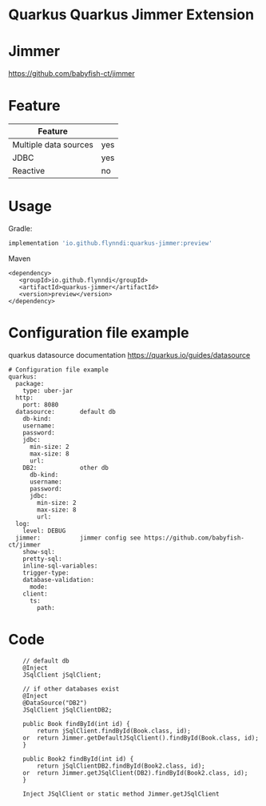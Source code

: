 # Quarkus Quarkus Jimmer Extension

# Jimmer
https://github.com/babyfish-ct/jimmer

# Feature
| Feature               |     |
|-----------------------|-----|
| Multiple data sources | yes |
| JDBC                  | yes |
| Reactive              | no  |

# Usage
Gradle:
```groovy
implementation 'io.github.flynndi:quarkus-jimmer:preview'
```
Maven
```maven
<dependency>
   <groupId>io.github.flynndi</groupId>
   <artifactId>quarkus-jimmer</artifactId>
   <version>preview</version>
</dependency>
```

# Configuration file example
quarkus datasource documentation https://quarkus.io/guides/datasource
```
# Configuration file example
quarkus:
  package:
    type: uber-jar
  http:
    port: 8080
  datasource:       default db
    db-kind:
    username:
    password:
    jdbc:
      min-size: 2
      max-size: 8
      url:
    DB2:            other db
      db-kind:
      username:
      password:
      jdbc:
        min-size: 2
        max-size: 8
        url:
  log:
    level: DEBUG
  jimmer:           jimmer config see https://github.com/babyfish-ct/jimmer
    show-sql:
    pretty-sql:
    inline-sql-variables:
    trigger-type:
    database-validation:
      mode:
    client:
      ts:
        path:
```

# Code
```
    // default db
    @Inject
    JSqlClient jSqlClient;
    
    // if other databases exist
    @Inject
    @DataSource("DB2")
    JSqlClient jSqlClientDB2;
    
    public Book findById(int id) {
        return jSqlClient.findById(Book.class, id);
    or  return Jimmer.getDefaultJSqlClient().findById(Book.class, id);    
    }
    
    public Book2 findById(int id) {
        return jSqlClientDB2.findById(Book2.class, id);
    or  return Jimmer.getJSqlClient(DB2).findById(Book2.class, id);
    }
    
    Inject JSqlClient or static method Jimmer.getJSqlClient
```